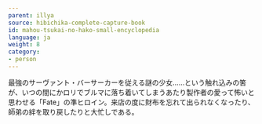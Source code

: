 ```yaml
---
parent: illya
source: hibichika-complete-capture-book
id: mahou-tsukai-no-hako-small-encyclopedia
language: ja
weight: 8
category:
- person
---
```


最強のサーヴァント・バーサーカーを従える謎の少女……という触れ込みの筈が、いつの間にかロリでブルマに落ち着いてしまうあたり製作者の愛って怖いと思わせる「Fate」の準ヒロイン。来店の度に財布を忘れて出られなくなったり、師弟の絆を取り戻したりと大忙しである。
